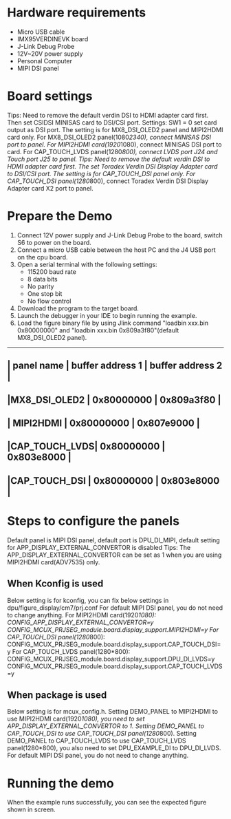 Hardware requirements
=====================
- Micro USB cable
- IMX95VERDINEVK board
- J-Link Debug Probe
- 12V~20V power supply
- Personal Computer
- MIPI DSI panel

Board settings
==============
Tips: Need to remove the default verdin DSI to HDMI adapter card first. Then set CSIDSI MINISAS card to DSI/CSI port.
Settings: SW1 = 0 set card output as DSI port. The setting is for MX8_DSI_OLED2 panel and MIPI2HDMI card only.
For MX8_DSI_OLED2 panel(1080*2340), connect MINISAS DSI port to panel.
For MIPI2HDMI card(1920*1080), connect MINISAS DSI port to card.
For CAP_TOUCH_LVDS panel(1280*800), connect LVDS port J24 and Touch port J25 to panel.
Tips: Need to remove the default verdin DSI to HDMI adapter card first. The set Toradex Verdin DSI Display Adapter card to DSI/CSI port.
The setting is for CAP_TOUCH_DSI panel only.
For CAP_TOUCH_DSI  panel(1280*800), connect Toradex Verdin DSI Display Adapter card X2 port to panel.

Prepare the Demo
================
1.  Connect 12V power supply and J-Link Debug Probe to the board, switch S6 to power on the board.
2.  Connect a micro USB cable between the host PC and the J4 USB port on the cpu board.
3.  Open a serial terminal with the following settings:
    - 115200 baud rate
    - 8 data bits
    - No parity
    - One stop bit
    - No flow control
4.  Download the program to the target board.
5.  Launch the debugger in your IDE to begin running the example.
6.  Load the figure binary file by using Jlink command "loadbin xxx.bin 0x80000000" and "loadbin xxx.bin 0x809a3f80"(default MX8_DSI_OLED2 panel).

   ------------------------------------------------------------
   | panel name   | buffer address 1 |   buffer address 2     |
   ------------------------------------------------------------
   |MX8_DSI_OLED2 |   0x80000000     |       0x809a3f80       |
   ------------------------------------------------------------
   | MIPI2HDMI    |   0x80000000     |       0x807e9000       |
   ------------------------------------------------------------
   |CAP_TOUCH_LVDS|   0x80000000     |       0x803e8000       |
   ------------------------------------------------------------
   |CAP_TOUCH_DSI |   0x80000000     |       0x803e8000       |
   ------------------------------------------------------------

Steps to configure the panels
===============
Default panel is MIPI DSI panel, default port is DPU_DI_MIPI, default setting for APP_DISPLAY_EXTERNAL_CONVERTOR is disabled
Tips: The APP_DISPLAY_EXTERNAL_CONVERTOR can be set as 1 when you are using MIPI2HDMI card(ADV7535) only.

When Kconfig is used
----------------
Below setting is for kconfig, you can fix below settings in dpu/figure_display/cm7/prj.conf
For default MIPI DSI panel, you do not need to change anything.
For MIPI2HDMI card(1920*1080):
CONFIG_APP_DISPLAY_EXTERNAL_CONVERTOR=y
CONFIG_MCUX_PRJSEG_module.board.display_support.MIPI2HDMI=y
For CAP_TOUCH_DSI panel(1280*800):
CONFIG_MCUX_PRJSEG_module.board.display_support.CAP_TOUCH_DSI=y
For CAP_TOUCH_LVDS panel(1280*800):
CONFIG_MCUX_PRJSEG_module.board.display_support.DPU_DI_LVDS=y
CONFIG_MCUX_PRJSEG_module.board.display_support.CAP_TOUCH_LVDS=y

When package is used
----------------
Below setting is for mcux_config.h.
Setting DEMO_PANEL to MIPI2HDMI to use MIPI2HDMI card(1920*1080), you need to set APP_DISPLAY_EXTERNAL_CONVERTOR to 1.
Setting DEMO_PANEL to CAP_TOUCH_DSI to use CAP_TOUCH_DSI panel(1280*800).
Setting DEMO_PANEL to CAP_TOUCH_LVDS to use CAP_TOUCH_LVDS panel(1280*800), you also need to set DPU_EXAMPLE_DI to DPU_DI_LVDS.
For default MIPI DSI panel, you do not need to change anything.

Running the demo
================
When the example runs successfully, you can see the expected figure shown in screen.
